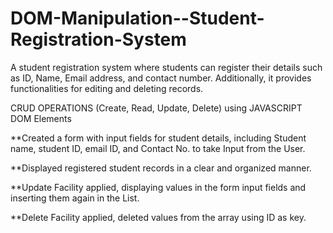 # DOM-Manipulation--Student-Registration-System
A student registration system where students can register their details such as ID, Name, Email address, and contact number. Additionally, it provides functionalities for editing and deleting records.  

CRUD OPERATIONS (Create, Read, Update, Delete) using JAVASCRIPT DOM Elements  

**Created a form with input fields for student details, including Student name, student ID, email ID, and Contact No. to take Input from the User. 

**Displayed registered student records in a clear and organized manner. 

**Update Facility applied, displaying values in the form input fields and inserting them again in the List.  

**Delete Facility applied, deleted values from the array using ID as key.
